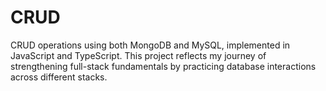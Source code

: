 # CRUD
CRUD operations using both MongoDB and MySQL, implemented in JavaScript and TypeScript. This project reflects my journey of strengthening full-stack fundamentals by practicing database interactions across different stacks.
